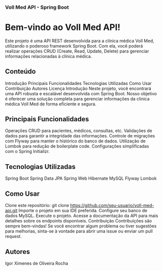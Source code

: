 ### Voll Med API - Spring Boot

# Bem-vindo ao Voll Med API!

Este projeto é uma API REST desenvolvida para a clínica médica Voll Med, utilizando o poderoso framework Spring Boot. Com ela, você poderá realizar operações CRUD (Create, Read, Update, Delete) para gerenciar informações relacionadas à clínica médica.

## Conteúdo

Introdução
Principais Funcionalidades
Tecnologias Utilizadas
Como Usar
Contribuição
Autores
Licença
Introdução
Neste projeto, você encontrará uma API robusta e escalável desenvolvida com Spring Boot. Nosso objetivo é oferecer uma solução completa para gerenciar informações da clínica médica Voll Med de forma eficiente e segura.

## Principais Funcionalidades

Operações CRUD para pacientes, médicos, consultas, etc.
Validações de dados para garantir a integridade das informações.
Controle de migrações com Flyway para manter o histórico do banco de dados.
Utilização de Lombok para redução de boilerplate code.
Configurações simplificadas com o Spring Initializr.

## Tecnologias Utilizadas
Spring Boot
Spring Data JPA
Spring Web
Hibernate
MySQL
Flyway
Lombok

## Como Usar
Clone este repositório: git clone https://github.com/seu-usuario/voll-med-api.git
Importe o projeto em sua IDE preferida.
Configure seu banco de dados MySQL.
Execute o projeto.
Acesse a documentação da API para mais detalhes sobre os endpoints disponíveis.
Contribuição
Contribuições são sempre bem-vindas! Se você encontrar algum problema ou tiver sugestões para melhorias, sinta-se à vontade para abrir uma issue ou enviar um pull request.

## Autores
Igor Ximenes de Oliveira Rocha
